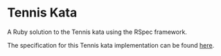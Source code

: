 # Tennis Kata

A Ruby solution to the Tennis kata using the RSpec framework.

The specification for this Tennis kata implementation can be found [here](https://learn.madetech.com/katas/tennis/).
